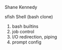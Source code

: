 Shane Kennedy

sfish Shell (bash clone)

1) bash builtins
2) job control
3) I/O redirection, piping
4) prompt config
